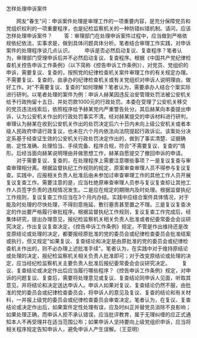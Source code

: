 怎样处理申诉案件











　　网友"春生"问：申诉案件处理是审理工作的一项重要内容，是充分保障党员和党组织权利的一项重要程序，也是纪检监察机关的一种防错纠错机制。请问，应该怎样处理申诉案件？
　　答：审理部门在处理申诉案件过程中，应当做到严格依规依纪依法，实事求是，做到具体问题具体分析。笔者结合审理工作实践，对申诉案件的处理程序谈几点认识。
　　申诉是否必然启动复议、复查程序？笔者认为，审理部门受理申诉后并不必然启动复议、复查程序。根据《中国共产党纪律检查机关控告申诉工作条例》（以下简称《控告申诉工作条例》），对党员、党组织的申诉，需要复议、复查的，按照党的纪律检查机关案件审理工作的有关规定办理。不需要复议、复查的，由承办的纪律检查机关或有关党组织对申诉人说明理由，做好工作。对"不需要复议、复查的"如何理解？笔者认为，需要承办人结合个案实际进行研判。以笔者处理的案件为例：申诉人赫某因违反治安管理处罚法被公安机关给予行政拘留十五日、并处罚款1000元的行政处罚。本委在受理了公安机关移交的党员违法线索后，依照程序给予赫某党内严重警告处分。其后赫某向本委提出申诉，认为公安机关作出的行政处罚事实不清。经对赫某提交的申诉材料进行研判，审理认为赫某在收到公安机关作出的处罚决定后六十日内未向上级公安机关或者本级人民政府申请行政复议，也未在六个月内依法向法院提起行政诉讼。该案处分决定系基于经查证生效的公安机关行政处罚决定作出的，做到了事实清楚、证据确凿、定性准确、处理恰当、手续完备、程序合规，符合"不需要复议、复查的"情形。后经当面向赫某说明理由并做思想工作，赫某自愿提交了撤回申诉的申请。
　　对于需要复议、复查的，在处理程序上需要注意哪些事项？一是复议复查与审查审理相分离。根据监督执纪工作规则的规定，原案审查审理人员不得参与复议复查。实践中，应报相关负责人批准后由未参加过审查审理工作的其他工作人员开展复议复查工作。需要注意的是，应当杜绝原审查审理人员参与复议复查却让其他工作人员签字负责的违规情况发生。二是应在规定的期限内及时处理。根据监督执纪工作规则，复议复查工作应当在3个月内办结。实践中应结合案件具体情况，对于能及时处理的尽快处理，不得刻意拖延、敷衍塞责甚至置之不理。三是复议复查决定的作出要严格履行审批程序。根据监督执纪工作规则，复议复查工作完成后，经集体研究，提出办理意见，报纪检监察机关相关负责人批准或者纪委常委会会议研究决定，作出复议复查决定。《控告申诉工作条例》规定，不管是作出维持还是改变原结论或处理的决定，都要报经原批准的党的委员会或纪律检查委员会批准结案或执行，但又规定"如果复议、复查结论和决定是由原批准的党的委员会或纪律检查机关作出的，则不必办理上述批准手续"。笔者认为，在实践中对于维持原结论或处理的决定，报纪检监察机关相关负责人批准即可；对于改变原结论或处理的决定，应当经纪检监察机关主要负责人批准后报纪委常委会会议研究决定。
　　复议、复查结论或决定作出后应当履行哪些程序？《控告申诉工作条例》规定，对申诉的问题复议、复查后，需要将处理意见或复议、复查结论同申诉人见面，听取其意见，并将结论和决定送达申诉人。申诉人如果对复议、复查结论仍然不服，由批准的党的委员会或纪律检查委员会，将申诉人的意见及复议、复查的结论和有关材料，一并报上级党的委员会或纪律检查委员会审查决定。笔者认为，在复议、复查结论或决定作出后，如果案件定性处理有误，应及时纠正并替党员消除不良影响；如果处理正确，而申诉人拒不承认错误，应当批评教育，属于无理纠缠的应正式通知本人不再受理并在适当范围公布；如果申诉人坚持要向上级党组织申诉，应当将相关程序规定告知申诉人，避免申诉人产生误解。（王亚明）
